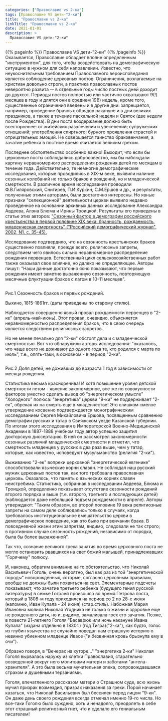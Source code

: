```yaml
---
categories: ["Православие vs 2-ка"]
tags: [Православие VS дети-"2-ки"]
title: "Православие vs 2-ка"
linkTitle: "Православие vs 2-ка"
date: 2021-01-01
description: >
  Православие VS дети-"2-ки"
---
```

<!-- Yandex.Metrika counter -->
<script type="text/javascript" >
   (function(m,e,t,r,i,k,a){m[i]=m[i]||function(){(m[i].a=m[i].a||[]).push(arguments)};
   m[i].l=1*new Date();k=e.createElement(t),a=e.getElementsByTagName(t)[0],k.async=1,k.src=r,a.parentNode.insertBefore(k,a)})
   (window, document, "script", "https://mc.yandex.ru/metrika/tag.js", "ym");

   ym(87588277, "init", {
        clickmap:true,
        trackLinks:true,
        accurateTrackBounce:true
   });
</script>
<noscript><div><img src="https://mc.yandex.ru/watch/87588277" style="position:absolute; left:-9999px;" alt="" /></div></noscript>
<!-- /Yandex.Metrika counter -->
 {{% pageinfo %}}
 Православие VS дети-"2-ки"
 {{% /pageinfo %}}
Оказывается, Православие обладает вполне определенным "инструментом", для того, чтобы воздействовать на демографическую ситуацию в нужном для себя направлении. Известно, что неукоснительным требованием Православного вероисповедания является соблюдение церковных постов. Ограничения, возлагаемые на христиан довольно строги, а практика православных постов невероятно развита -- в отдельные годы число постных дней доходит до двухсот. Периоды постов полностью или частично охватывают 9(!) месяцев в году и длятся они в среднем 19(!) недель, кроме того, существенные ограничения введены и в другие дни: запрещается, например, проведение брачных обрядов накануне и в дни великих праздников, а также в течение пасхальной недели и Святок (две недели после Рождества). В дни поста воздержание должно быть всестороннее: от житейских развлечении и увеселений; супружеских отношений; употребления спиртного; бурного проявления страстей и отрицательных эмоций. Не совершается таинство браковенчания, а зачатие ребенка в постное время считается великим грехом.

Последнее обстоятельство особенно важно! Выходит, что если бы церковные посты соблюдались добросовестно, мы бы наблюдали картину неравномерного распределения рождения детей по месяцам в течение года. Действительно, те немногие демографические исследования, которые проводились в XIX-м веке, выявили наличие сезонных колебаний не только браков и рождений, но и младенческой смертности. В различное время исследования проводили Ф.В.Гиляровский, Снигирев, П.И.Куркин, С.М.Ершов и др., и результаты, полученные этими авторами, были достаточно интересны. Но явные признаки "селекционной" деятельности церкви выявило недавно проведенное на основании архивных данных исследование Александра Авдеева, Алэна Блюма и Ирины Троицкой. Результаты его приведены в статье этих авторов: ["Сезонный фактор в демографии российского крестьянства в первой половине XIX века: брачность, рождаемость, младенческая смертность" ("Российский демографический журнал", 2002, N1, с. 35-45).](http://www.demoscope.ru/weekly/2003/0135/analit04.php)

Исследование подтвердило, что на сезонность крестьянских браков существенно повлияли, прежде всего, религиозные запреты, следствием чего явилось сильно неравномерное распределение рождения первенцев. Естественный цикл сельскохозяйственных работ также оказывал свое влияние, но далеко не определяющее. Авторы пишут: "Наши данные достаточно ясно показывают, что первые рождения имеют заметно выраженную сезонность, повторяющую месячные флуктуации браков с лагом в 10-11 месяцев".


 <style>
    .scale {
     transition: 1s; /* Время эффекта */
    }
    .scale:hover {
     transform: scale(1.4) translateX(40px); /* Увеличиваем масштаб и сдвигаем вправо*/
      }
 </style>
 <img src="/gogol-1.png" alt="" class="scale">

 Рис.1 Сезонность браков и первых рождений.

Выхино, 1815-1861гг. (даты приведены по старому стилю).

Наблюдается совершенно явный провал рождаемости первенцев в "2-ке" (апрель-май-июнь). Этот провал, очевидно, объясняется неравномерностью распределения браков, что в свою очередь является следствием религиозных запретов.

Но не менее печально для "2-ки" обстоят дела и с младенческой смертностью. Вот что обнаружили авторы исследования: "оказалось, что чаще всего не доживают до одного года те, кто родился с марта по июль", т.е., опять-таки, в основном - в период "2-ки".

<style>
   .scale {
    transition: 1s; /* Время эффекта */
   }
   .scale:hover {
    transform: scale(1.1) translateX(40px); /* Увеличиваем масштаб и сдвигаем вправо*/
     }
</style>
<img src="/ChildrenMort.jpg" alt="" class="scale">

Рис.2 Доля детей, не доживших до возраста 1 год в зависимости от месяца рождения.

Статистика весьма красноречива! И хотя повышение уровня детской смертности летом - явление закономерное, все же по совокупности факторов уместно сделать вывод об "энергетическом умысле" "Холодного" полюса: "энергетика" церкви "9-ки" не поддерживает "2-ек", обрекая их на смерть еще в младенчестве! Это слишком смелое утверждение косвенно подтверждается монографическим исследованием Сергея Михайловича Ершова, посвященным сравнению демографии русских и татар в Свияжском уезде Казанской губернии. По итогам этого исследования в Императорской Военно-Медицинской Академии в 1887-1888 учебном году автор успешно защитил докторскую диссертацию. В ней он рассмотрел закономерности сезонных различий младенческой смертности и отметил, что смертность младенцев у русских в два раза выше, чем у татар, которые, как известно, исповедуют мусульманство (религия "2-ки").

Выживанию "2-ек" вопреки церковной "энергетической евгенике" способствовали языческие корни славян. Не соблюдал наш русский мужик церковных постов так, как того требовала православная церковь. Оказалось, что память о языческих корнях славян неистребима. Статистика, собранная в исследовании Авдеева, Блюма и Троицкой, определенно показывает отсутствие сезонности рождений второго порядка и выше (т.е. второго, третьего и последующих детей) (наблюдается даже небольшой подъем рождаемости в апреле). Авторы утверждают: "Таким образом, во второй половине 19 века религиозные запреты на самом деле соблюдались только в случаях, когда требовалось институциональное вмешательство церкви в демографическое поведение, как это было при венчании брака. В повседневной жизни этим запретам, видимо, следовали не так строго; в противном случае сезонность рождений, независимо от порядка, была бы более выраженной".

Так что, сознание великого греха зачатия во время церковного поста не могло остановить рвавшихся на свет божий малышей, принадлежавших "Горячему" полюсу.

И, наконец, обратим внимание на то обстоятельство, что Николай Васильевич Гоголь, очень вероятно, был как раз из той "энергетической породы" новорожденных, которые, согласно церковным правилам, вообще не должны были появиться на свет. Элементарные подсчеты показывают, что зачатие третьего ребенка (будущего гения русской литературы) в семье Гоголей произошло во время Петрова поста, который в 1808-м году приходился на период со 2 по 28-е июня (напомню, Иван Купала - 24 июня) (стар.стиль). Набожная Мария Ивановна молила Николая Угодника не только о жизни и здоровье еще не рожденного дитя, но и, видимо, замаливала грех его зачатия. Позже, в повести 21-летнего Гоголя "Басаврюк или ночь накануне Ивана Купала" (издана отдельно в 1830г.) (год Тигра)("2-ка"), как будто, голос из глубин язычества не случайно поведал нам страшную историю о невинно убиенном младенце Ивасе ("и безвинная кровь брызнула ему в очи").

Образно говоря, в "Вечерах на хуторе..." "энергетика 2-ки" Николая Гоголя вырвалась наружу из клетки Православия, старательно возведенной вокруг него молитвами матери и заботами "ангела-хранителя". А это была весьма мучительная опека, сопровождавшаяся страхом и душевными терзаниями.

Гоголя, впечатленного рассказом матери о Страшном суде, всю жизнь мучил призрак возмездия, призрак наказания за грехи. Порой начинает казаться, что Николай Васильевич был бессилен перед лицом "9-ки". Он даже день своего рождения всегда отмечал именно 19-го числа. Но все-таки Гоголю было суждено, хоть и ненадолго, преодолеть в себе этот страшный религиозный гнет, что и сделало его гениальным писателем!
